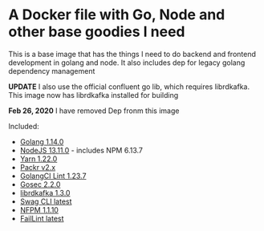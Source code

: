 # A Docker file with Go, Node and other base goodies I need

This is a base image that has the things I need to do backend and frontend development in golang and node. It also includes dep for legacy golang dependency management

**UPDATE** I also use the official confluent go lib, which requires librdkafka. This image now has librdkafka installed for building

**Feb 26, 2020** I have removed Dep fronm this image

Included:

- [Golang 1.14.0](https://golang.org/)
- [NodeJS 13.11.0](https://nodejs.org/en/) - includes NPM 6.13.7
- [Yarn 1.22.0](https://yarnpkg.com/)
- [Packr v2.x](https://github.com/gobuffalo/packr)
- [GolangCI Lint 1.23.7](https://github.com/golangci/golangci-lint)
- [Gosec 2.2.0](https://github.com/securego/gosec)
- [librdkafka 1.3.0](https://github.com/edenhill/librdkafka)
- [Swag CLI latest](https://github.com/swaggo/swag)
- [NFPM 1.1.10](https://github.com/goreleaser/nfpm)
- [FailLint latest](https://github.com/fatih/faillint)
